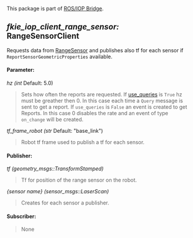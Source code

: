 This package is part of [ROS/IOP Bridge](https://github.com/fkie/iop_core/blob/master/README.md).


## _fkie_iop_client_range_sensor:_ RangeSensorClient

Requests data from [RangeSensor](https://github.com/fkie/iop_jaus_sensing/blob/master/fkie_iop_range_sensor/README.md) and publishes also tf for each sensor if ```ReportSensorGeometricProperties``` available.

#### Parameter:

_hz (int_ Default: 5.0)

> Sets how often the reports are requested. If [use_queries](https://github.com/fkie/iop_core/blob/master/fkie_iop_ocu_slavelib/README.md#parameter) is ```True``` hz must be greather then 0. In this case each time a ```Query``` message is sent to get a report. If ```use_queries``` is ```False``` an event is created to get Reports. In this case 0 disables the rate and an event of type ```on_change``` will be created.

_tf_frame_robot (str_ Default: "base_link")

> Robot tf frame used to publish a tf for each sensor.

#### Publisher:

_tf (geometry_msgs::TransformStamped)_

> Tf for position of the range sensor on the robot.

_{sensor name} (sensor_msgs::LaserScan)_

> Creates for each sensor a publisher.

#### Subscriber:

> None

